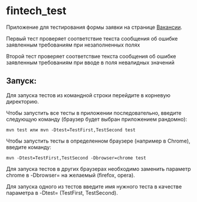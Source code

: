 # fintech_test

Приложение для тестирования формы заявки на странице [Вакансии](https://www.tinkoff.ru/career/vacancies/).

Первый тест проверяет соответствие текста сообщения об ошибке заявленным требованиям при незаполненных полях

Второй тест проверяет соответствие текста сообщения об ошибке заявленным требованиям при вводе в поля невалидных значений

Запуск:
----------------------------------------
Для запуска тестов из командной строки перейдите в корневую директорию.

Чтобы запустить все тесты в приложении последовательно, введите следующую команду (браузер будет выбран приложением рандомно):


```mvn test или mvn -Dtest=TestFirst,TestSecond test```


Чтобы запустить тесты в определенном браузере (например в Chrome), введите команду:


```mvn -Dtest=TestFirst,TestSecond -Dbrowser=chrome test```


Для запуска тестов в других браузерах необходимо заменить параметр chrome в -Dbrowser= на желаемый (firefox, opera).

Для запуска одного из тестов введите имя нужного теста в качестве параметра в -Dtest= (TestFirst, TestSecond).

